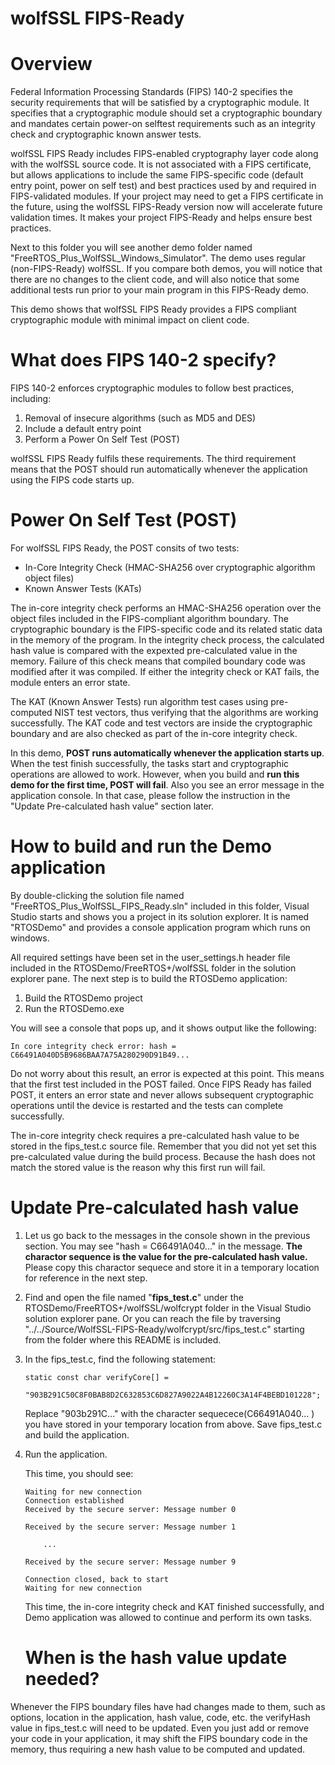 #  wolfSSL FIPS-Ready

# Overview
Federal Information Processing Standards (FIPS) 140-2 specifies the security requirements that will be satisfied by a cryptographic module. It specifies that a cryptographic module should set a cryptographic boundary and mandates certain power-on selftest requirements such as an integrity check and cryptographic known answer tests.

wolfSSL FIPS Ready includes FIPS-enabled cryptography layer code along with the wolfSSL source code. It is not associated with a FIPS certificate, but allows applications to include the same FIPS-specific code (default entry point, power on self test) and best practices used by and required in FIPS-validated modules. If your project may need to get a FIPS certificate in the future, using the wolfSSL FIPS-Ready version now will accelerate future validation times. It makes your project FIPS-Ready and helps ensure best practices.

Next to this folder you will see another demo folder named "FreeRTOS_Plus_WolfSSL_Windows_Simulator". The demo uses regular (non-FIPS-Ready) wolfSSL. If you compare both demos, you will notice that there are no changes to the client code, and will also notice that some additional tests run prior to your main program in this FIPS-Ready demo.

This demo shows that wolfSSL FIPS Ready provides a FIPS compliant cryptographic module with minimal impact on client code. 

# What does FIPS 140-2 specify?

FIPS 140-2 enforces cryptographic modules to follow best practices, including:

1. Removal of insecure algorithms (such as MD5 and DES)
2. Include a default entry point
3. Perform a Power On Self Test (POST)

wolfSSL FIPS Ready fulfils these requirements. The third requirement means that the POST should run automatically whenever the application using the FIPS code starts up. 

# Power On Self Test (POST)
For wolfSSL FIPS Ready, the POST consits of two tests: 

- In-Core Integrity Check (HMAC-SHA256 over cryptographic algorithm object files)
- Known Answer Tests (KATs)

The in-core integrity check performs an HMAC-SHA256 operation over the object files included in the FIPS-compliant algorithm boundary. The cryptographic boundary is the FIPS-specific code and its related static data in the memory of the program. In the integrity check process, the calculated hash value is compared with the expexted pre-calculated value in the memory. Failure of this check means that compiled boundary code was modified after it was compiled. If either the integrity check or KAT fails, the module enters an error state.

The KAT (Known Answer Tests) run algorithm test cases using pre-computed NIST test vectors, thus verifying that the algorithms are working successfully. The KAT code and test vectors are inside the cryptographic boundary and are also checked as part of the in-core integrity check.

In this demo, **POST runs automatically whenever the application starts up**. When the test finish successfully, the tasks start and cryptographic operations are allowed to work. However, when you build and **run this demo for the first time, POST will fail**. Also you see an error message in the application console. In that case, please follow the instruction in the "Update Pre-calculated hash value" section later. 


# How to build and run the Demo application

By double-clicking the solution file named "FreeRTOS_Plus_WolfSSL_FIPS_Ready.sln" included in this folder, Visual Studio starts and shows you a project in its solution explorer. It is named "RTOSDemo" and provides a console application program which runs on windows. 

All required settings have been set in the user_settings.h header file included in the RTOSDemo/FreeRTOS+/wolfSSL folder in the solution explorer pane. The next step is to build the RTOSDemo application:

1. Build the RTOSDemo project
2. Run the RTOSDemo.exe 

You will see a console that pops up, and it shows output like the following:

```
In core integrity check error: hash = C66491A040D5B9686BAA7A75A280290D91B49...
```

Do not worry about this result, an error is expected at this point. This means that the first test included in the POST failed. Once FIPS Ready has failed POST, it enters an error state and never allows subsequent cryptographic operations until the device is restarted and the tests can complete successfully. 

The in-core integrity check requires a pre-calculated hash value to be stored in the fips_test.c source file. Remember that you did not yet set this pre-calculated value during the build process. Because the hash does not match the stored value is the reason why this first run will fail.

# Update Pre-calculated hash value

1. Let us go back to the messages in the console shown in the previous section. You may see "hash = C66491A040..." in the message. **The charactor sequence is the value for the pre-calculated hash value.** Please copy this charactor sequece and store it in a temporary location for reference in the next step.

2. Find and open the file named "**fips_test.c**" under the RTOSDemo/FreeRTOS+/wolfSSL/wolfcrypt folder in the Visual Studio solution explorer pane. Or you can reach the file by traversing "../../Source/WolfSSL-FIPS-Ready/wolfcrypt/src/fips_test.c" starting from the folder where this README is included.

3. In the fips_test.c, find the following statement: 

    ```
    static const char verifyCore[] =
        "903B291C50C8F0BAB8D2C632853C6D827A9022A4B12260C3A14F4BEBD101228";
    ```

    Replace "903b291C..." with the character sequecece(C66491A040... ) you have stored in your temporary location from above. Save fips_test.c and build the application.

4. Run the application.

    This time, you should see:

    ```
    Waiting for new connection
    Connection established
    Received by the secure server: Message number 0

    Received by the secure server: Message number 1
    
        ...
    
    Received by the secure server: Message number 9

    Connection closed, back to start
    Waiting for new connection
    ```

    This time, the in-core integrity check and KAT finished successfully, and Demo application was allowed to continue and perform its own tasks.

    # When is the hash value update needed? 

Whenever the FIPS boundary files have had changes made to them, such as options, location in the application, hash value, code, etc. the verifyHash value in fips_test.c will need to be updated. Even you just add or remove your code in your application, it may shift the FIPS boundary code in the memory, thus requiring a new hash value to be computed and updated.

